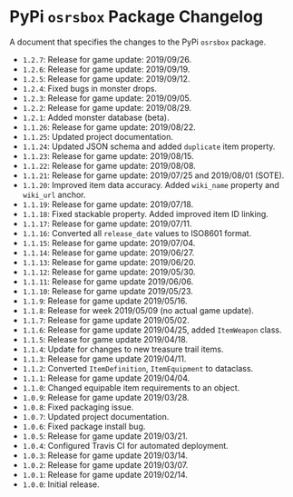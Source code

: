 # PyPi `osrsbox` Package Changelog

A document that specifies the changes to the PyPi `osrsbox` package.

- `1.2.7`: Release for game update: 2019/09/26.
- `1.2.6`: Release for game update: 2019/09/19.
- `1.2.5`: Release for game update: 2019/09/12.
- `1.2.4`: Fixed bugs in monster drops.
- `1.2.3`: Release for game update: 2019/09/05.
- `1.2.2`: Release for game update: 2019/08/29.
- `1.2.1`: Added monster database (beta).
- `1.1.26`: Release for game update: 2019/08/22.
- `1.1.25`: Updated project documentation.
- `1.1.24`: Updated JSON schema and added `duplicate` item property.
- `1.1.23`: Release for game update: 2019/08/15.
- `1.1.22`: Release for game update: 2019/08/08.
- `1.1.21`: Release for game update: 2019/07/25 and 2019/08/01 (SOTE).
- `1.1.20`: Improved item data accuracy. Added `wiki_name` property and `wiki_url` anchor.
- `1.1.19`: Release for game update: 2019/07/18.
- `1.1.18`: Fixed stackable property. Added improved item ID linking.
- `1.1.17`: Release for game update: 2019/07/11.
- `1.1.16`: Converted all `release_date` values to ISO8601 format.
- `1.1.15`: Release for game update: 2019/07/04.
- `1.1.14`: Release for game update: 2019/06/27.
- `1.1.13`: Release for game update: 2019/06/20.
- `1.1.12`: Release for game update: 2019/05/30.
- `1.1.11`: Release for game update 2019/06/06.
- `1.1.10`: Release for game update 2019/05/23.
- `1.1.9`: Release for game update 2019/05/16.
- `1.1.8`: Release for week 2019/05/09 (no actual game update).
- `1.1.7`: Release for game update 2019/05/02.
- `1.1.6`: Release for game update 2019/04/25, added `ItemWeapon` class.
- `1.1.5`: Release for game update 2019/04/18.
- `1.1.4`: Update for changes to new treasure trail items.
- `1.1.3`: Release for game update 2019/04/11.
- `1.1.2`: Converted `ItemDefinition`, `ItemEquipment` to dataclass.
- `1.1.1`: Release for game update 2019/04/04.
- `1.1.0`: Changed equipable item requirements to an object.
- `1.0.9`: Release for game update 2019/03/28.
- `1.0.8`: Fixed packaging issue.
- `1.0.7`: Updated project documentation.
- `1.0.6`: Fixed package install bug.
- `1.0.5`: Release for game update 2019/03/21.
- `1.0.4`: Configured Travis CI for automated deployment.
- `1.0.3`: Release for game update 2019/03/14.
- `1.0.2`: Release for game update 2019/03/07.
- `1.0.1`: Release for game update 2019/02/14.
- `1.0.0`: Initial release.
